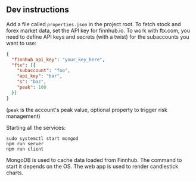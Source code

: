 ## Dev instructions

Add a file called `properties.json` in the project root.
To fetch stock and forex market data, set the API key for finnhub.io.
To work with ftx.com, you need to define API keys and secrets (with a twist) for the subaccounts
you want to use:

```json
{
  "finnhub_api_key": "your_key_here",
  "ftx": [{
    "subaccount": "foo",
    "api_key": "bar",
    "s": "baz",
    "peak": 100
  }]
}
```
(`peak` is the account's peak value,
optional property to trigger risk management)

Starting all the services:

```
sudo systemctl start mongod
npm run server
npm run client
```

MongoDB is used to cache data loaded from Finnhub.
The command to start it depends on the OS.
The web app is used to render candlestick charts.
